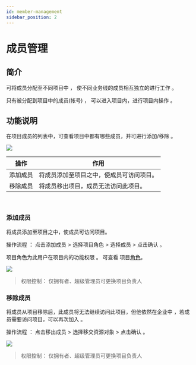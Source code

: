 ```yaml
---
id: member-management
sidebar_position: 2
---
```


# 成员管理

## 简介[](#jian-jie)

可将成员分配至不同项目中 ， 使不同业务线的成员相互独立的进行工作 。

只有被分配到项目中的成员(帐号) ， 可以进入项目内，进行项目内操作 。


## 功能说明[](#gong-neng-shuo-ming)

在项目成员的列表中，可查看项目中都有哪些成员，并可进行添加/移除 。

![](/img/assets-M2qbZInaXgdm8kkNosp-MkHBSLz8VcjEon7IRco-MkHBY3zApXJjbB-c9Trimage.png)

| 操作  | 作用  |
| --- | --- |
| 添加成员 | 将成员添加至项目之中，使成员可访问项目。 |
| 移除成员 | 将成员移出项目，成员无法访问此项目。 |

​
### 添加成员[](#tian-jia-cheng-yuan)

将成员添加至项目之中，使成员可访问项目。

操作流程 ： 点击添加成员 > 选择项目角色 > 选择成员 > 点击确认 。

项目角色为此用户在项目内的功能权限 。 可查看 项目[角色](https://app.gitbook.com/@growingio/s/op/~/drafts/-MMVAIcGiHwnMjXMi1gb/v/v20201200/product-manual/zhan-dian-guan-li/zhan-dian-jiao-se)。

![](/img/assets-M2qbZInaXgdm8kkNosp-MkHBSLz8VcjEon7IRco-MkHBdooc2CUbgZTalcDimage.png)

> 权限控制： 仅拥有者、超级管理员可更换项目负责人


### 移除成员[](#yi-chu-cheng-yuan)

将成员从项目移除后，此成员将无法继续访问此项目，但他依然在企业中 ，若成员需要访问项目，可以再次加入 。

操作流程 ： 点击移出成员 > 选择移交资源对象 > 点击确认 。

![](/img/assets-M2qbZInaXgdm8kkNosp-MkHBSLz8VcjEon7IRco-MkHBifci4DHJlK-2C8cimage.png)

> 权限控制： 仅拥有者、超级管理员可更换项目负责人
